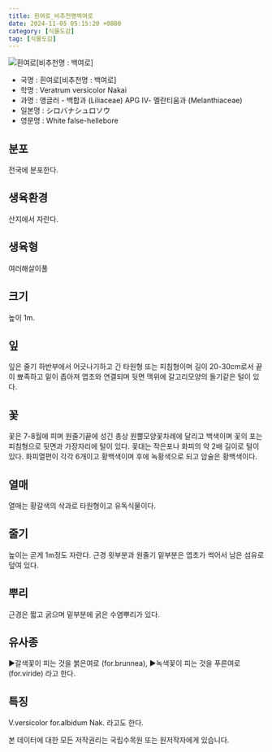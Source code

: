 ```yaml
---
title: 흰여로_비추천명백여로
date: 2024-11-05 05:15:20 +0800
category: [식물도감]
tag: [식물도감]
---
```




![흰여로[비추천명 : 백여로]](/fileUpload/plants/basic/Liliaceae/Veratrum/6135/1_th2.JPG)
- 국명 : 흰여로[비추천명 : 백여로]
- 학명 : Veratrum versicolor Nakai
- 과명 : 앵글러 - 백합과 (Liliaceae) APG Ⅳ- 멜란티움과 (Melanthiaceae)
- 일본명 : シロバナシュロソウ
- 영문명 : White false-hellebore


## 분포
전국에 분포한다.
## 생육환경
산지에서 자란다.
## 생육형
여러해살이풀
## 크기
높이 1m.
## 잎
잎은 줄기 하반부에서 어긋나기하고 긴 타원형 또는 피침형이며 길이 20-30cm로서 끝이 뾰족하고 밑이 좁아져 엽초와 연결되며 뒷면 맥위에 갈고리모양의 돌기같은 털이 있다.
## 꽃
꽃은 7-8월에 피며 원줄기끝에 성긴 총상 원뿔모양꽃차례에 달리고 백색이며 꽃의 포는 피침형으로 뒷면과 가장자리에 털이 있다. 꽃대는 작은포나 화피의 약 2배 길이로 털이 있다. 화피열편이 각각 6개이고 황백색이며 후에 녹황색으로 되고 암술은 황백색이다.
## 열매
열매는 황갈색의 삭과로 타원형이고 유독식물이다.
## 줄기
높이는 곧게 1m정도 자란다. 근경 윗부분과 원줄기 밑부분은 엽초가 썩어서 남은 섬유로 덮여 있다.
## 뿌리
근경은 짧고 굵으며 밑부분에 굵은 수염뿌리가 있다.
## 유사종
▶갈색꽃이 피는 것을 붉은여로 (for.brunnea), ▶녹색꽃이 피는 것을 푸른여로 (for.viride) 라고 한다.
## 특징
V.versicolor for.albidum Nak. 라고도 한다.






본 데이터에 대한 모든 저작권리는 국립수목원 또는 원저작자에게 있습니다.
